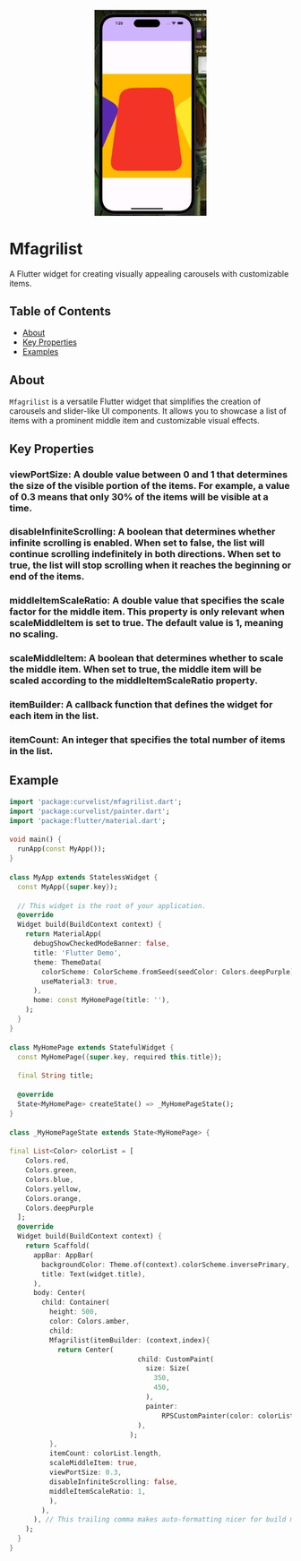 <p align="center">
  <img src="lib/Screenshot 2023-09-23 at 01.29.38.png" alt="" width="200">
</p>

# Mfagrilist

A Flutter widget for creating visually appealing carousels with customizable items.

## Table of Contents

- [About](#about)
- [Key Properties](#key-properties)
- [Examples](#examples)

## About

`Mfagrilist` is a versatile Flutter widget that simplifies the creation of carousels and slider-like UI components. It allows you to showcase a list of items with a prominent middle item and customizable visual effects.

## Key Properties

### viewPortSize: A double value between 0 and 1 that determines the size of the visible portion of the items. For example, a value of 0.3 means that only 30% of the items will be visible at a time.

### disableInfiniteScrolling: A boolean that determines whether infinite scrolling is enabled. When set to false, the list will continue scrolling indefinitely in both directions. When set to true, the list will stop scrolling when it reaches the beginning or end of the items.

### middleItemScaleRatio: A double value that specifies the scale factor for the middle item. This property is only relevant when scaleMiddleItem is set to true. The default value is 1, meaning no scaling.

### scaleMiddleItem: A boolean that determines whether to scale the middle item. When set to true, the middle item will be scaled according to the middleItemScaleRatio property.

### itemBuilder: A callback function that defines the widget for each item in the list.

### itemCount: An integer that specifies the total number of items in the list.

## Example 
```dart
import 'package:curvelist/mfagrilist.dart';
import 'package:curvelist/painter.dart';
import 'package:flutter/material.dart';

void main() {
  runApp(const MyApp());
}

class MyApp extends StatelessWidget {
  const MyApp({super.key});

  // This widget is the root of your application.
  @override
  Widget build(BuildContext context) {
    return MaterialApp(
      debugShowCheckedModeBanner: false,
      title: 'Flutter Demo',
      theme: ThemeData(
        colorScheme: ColorScheme.fromSeed(seedColor: Colors.deepPurple),
        useMaterial3: true,
      ),
      home: const MyHomePage(title: ''),
    );
  }
}

class MyHomePage extends StatefulWidget {
  const MyHomePage({super.key, required this.title});

  final String title;

  @override
  State<MyHomePage> createState() => _MyHomePageState();
}

class _MyHomePageState extends State<MyHomePage> {
  
final List<Color> colorList = [
    Colors.red,
    Colors.green,
    Colors.blue,
    Colors.yellow,
    Colors.orange,
    Colors.deepPurple
  ];
  @override
  Widget build(BuildContext context) {
    return Scaffold(
      appBar: AppBar(
        backgroundColor: Theme.of(context).colorScheme.inversePrimary,
        title: Text(widget.title),
      ),
      body: Center(
        child: Container(
          height: 500,
          color: Colors.amber,
          child: 
          Mfagrilist(itemBuilder: (context,index){
            return Center(
                                child: CustomPaint(
                                  size: Size(
                                    350,
                                    450,
                                  ),
                                  painter:
                                      RPSCustomPainter(color: colorList[index]),
                                ),
                              );
          },
          itemCount: colorList.length,
          scaleMiddleItem: true,
          viewPortSize: 0.3,
          disableInfiniteScrolling: false,
          middleItemScaleRatio: 1,
          ),
        ),
      ), // This trailing comma makes auto-formatting nicer for build methods.
    );
  }
}
```

